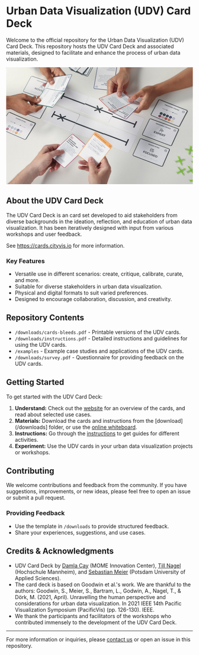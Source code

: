 # Urban Data Visualization (UDV) Card Deck

Welcome to the official repository for the Urban Data Visualization (UDV) Card Deck. This repository hosts the UDV Card Deck and associated materials, designed to facilitate and enhance the process of urban data visualization.

![UDV Card Deck used in a collaborative workshop.](https://github.com/damlacay/udv/blob/main/images/udvcards-in-workshop.jpg?raw=true)

## About the UDV Card Deck

The UDV Card Deck is an card set developed to aid stakeholders from diverse backgrounds in the ideation, reflection, and education of urban data visualization. It has been iteratively designed with input from various workshops and user feedback.

See https://cards.cityvis.io for more information.

### Key Features

- Versatile use in different scenarios: create, critique, calibrate, curate, and more.
- Suitable for diverse stakeholders in urban data visualization.
- Physical and digital formats to suit varied preferences.
- Designed to encourage collaboration, discussion, and creativity.

## Repository Contents

- `/downloads/cards-bleeds.pdf` - Printable versions of the UDV cards.
- `/downloads/instructions.pdf` - Detailed instructions and guidelines for using the UDV cards.
- `/examples` - Example case studies and applications of the UDV cards.
- `/downloads/survey.pdf` - Questionnaire for providing feedback on the UDV cards.

## Getting Started

To get started with the UDV Card Deck:

1. **Understand:** Check out the [website](https://cards.cityvis.io ) for an overview of the cards, and read about selected use cases.
2. **Materials:** Download the cards and instructions from the [download](/downloads] folder, or use the [online whiteboard](https://miro.com/app/board/uXjVLKU8Fw0=/).
3. **Instructions:** Go through the [instructions](https://cards.cityvis.io/#instructions) to get guides for different activities.
4. **Experiment:** Use the UDV cards in your urban data visualization projects or workshops.

## Contributing

We welcome contributions and feedback from the community. If you have suggestions, improvements, or new ideas, please feel free to open an issue or submit a pull request.

### Providing Feedback

- Use the template in `/downloads` to provide structured feedback.
- Share your experiences, suggestions, and use cases.


## Credits & Acknowledgments

- UDV Card Deck by [Damla Çay](https://mome.hu/en/people/damla-cay) (MOME Innovation Center), [Till Nagel](https://services.informatik.hs-mannheim.de/~nagel/) (Hochschule Mannheim), and [Sebastian Meier](https://idl.fh-potsdam.de/en/people/sebastian-meier/) (Potsdam University of Applied Sciences).
- The card deck is based on Goodwin et al.'s work. We are thankful to the authors: Goodwin, S., Meier, S., Bartram, L., Godwin, A., Nagel, T., & Dörk, M. (2021, April). Unravelling the human perspective and considerations for urban data visualization. In 2021 IEEE 14th Pacific Visualization Symposium (PacificVis) (pp. 126-130). IEEE.
- We thank the participants and facilitators of the workshops who contributed immensely to the development of the UDV Card Deck.

---

For more information or inquiries, please [contact us](mailto:damlacay@gmail.com) or open an issue in this repository.
